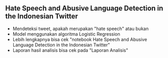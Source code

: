## Hate Speech and Abusive Language Detection in the Indonesian Twitter

- Mendeteksi tweet, apakah merupakan "hate speech" atau bukan
- Model menggunakan algoritma  Logistic Regression
- Lebih lengkapnya bisa cek "notebook Hate Speech and Abusive Language Detection in the Indonesian Twitter"
- Laporan hasil analisis bisa cek pada "Laporan Analisis"
